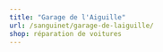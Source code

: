 ```yaml
---
title: "Garage de l'Aiguille"
url: /sanguinet/garage-de-laiguille/
shop: réparation de voitures
---
```

